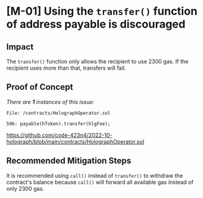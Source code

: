 # [M-01] Using the `transfer()` function of address payable is discouraged

## Impact

The `transfer()` function only allows the recipient to use 2300 gas. If the recipient uses more than that, transfers will fail.

## Proof of Concept

_There are **1** instances of this issue:_

```solidity
File: /contracts/HolographOperator.sol

596: payable(hToken).transfer(hlgFee);
```

https://github.com/code-423n4/2022-10-holograph/blob/main/contracts/HolographOperator.sol

## Recommended Mitigation Steps

It is recommended using `call()` instead of `transfer()` to withdraw the contract's balance because `call()` will forward all available gas instead of only 2300 gas.
